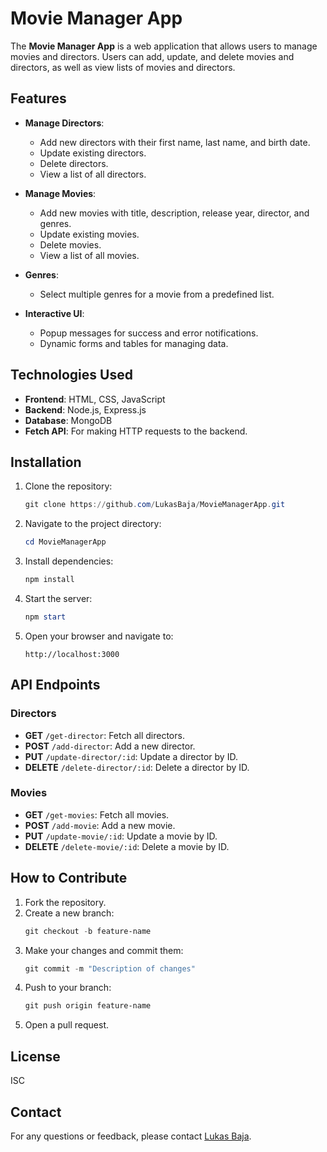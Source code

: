 # Movie Manager App

The **Movie Manager App** is a web application that allows users to manage movies and directors. Users can add, update, and delete movies and directors, as well as view lists of movies and directors.

## Features

- **Manage Directors**:

  - Add new directors with their first name, last name, and birth date.
  - Update existing directors.
  - Delete directors.
  - View a list of all directors.

- **Manage Movies**:

  - Add new movies with title, description, release year, director, and genres.
  - Update existing movies.
  - Delete movies.
  - View a list of all movies.

- **Genres**:

  - Select multiple genres for a movie from a predefined list.

- **Interactive UI**:
  - Popup messages for success and error notifications.
  - Dynamic forms and tables for managing data.

## Technologies Used

- **Frontend**: HTML, CSS, JavaScript
- **Backend**: Node.js, Express.js
- **Database**: MongoDB
- **Fetch API**: For making HTTP requests to the backend.

## Installation

1. Clone the repository:

   ```powershell
   git clone https://github.com/LukasBaja/MovieManagerApp.git
   ```

2. Navigate to the project directory:

   ```powershell
   cd MovieManagerApp
   ```

3. Install dependencies:

   ```powershell
   npm install
   ```

4. Start the server:

   ```powershell
   npm start
   ```

5. Open your browser and navigate to:
   ```
   http://localhost:3000
   ```

## API Endpoints

### Directors

- **GET** `/get-director`: Fetch all directors.
- **POST** `/add-director`: Add a new director.
- **PUT** `/update-director/:id`: Update a director by ID.
- **DELETE** `/delete-director/:id`: Delete a director by ID.

### Movies

- **GET** `/get-movies`: Fetch all movies.
- **POST** `/add-movie`: Add a new movie.
- **PUT** `/update-movie/:id`: Update a movie by ID.
- **DELETE** `/delete-movie/:id`: Delete a movie by ID.

## How to Contribute

1. Fork the repository.
2. Create a new branch:
   ```powershell
   git checkout -b feature-name
   ```
3. Make your changes and commit them:
   ```powershell
   git commit -m "Description of changes"
   ```
4. Push to your branch:
   ```powershell
   git push origin feature-name
   ```
5. Open a pull request.

## License

ISC

## Contact

For any questions or feedback, please contact [Lukas Baja](mailto:your-email@example.com).
